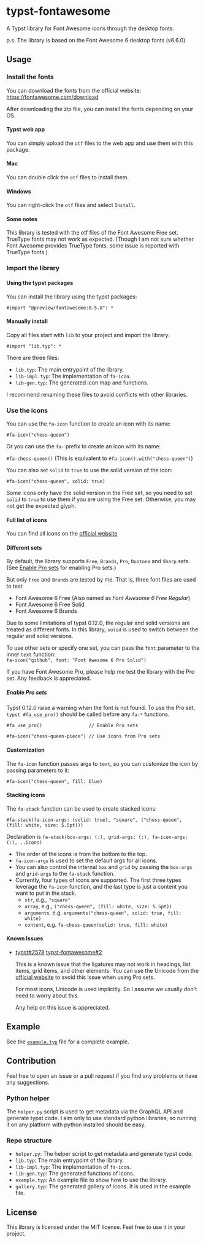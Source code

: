 # typst-fontawesome

A Typst library for Font Awesome icons through the desktop fonts.

p.s. The library is based on the Font Awesome 6 desktop fonts (v6.6.0)

## Usage

### Install the fonts

You can download the fonts from the official website: https://fontawesome.com/download

After downloading the zip file, you can install the fonts depending on your OS.

#### Typst web app

You can simply upload the `otf` files to the web app and use them with this package.

#### Mac

You can double click the `otf` files to install them.

#### Windows

You can right-click the `otf` files and select `Install`.

#### Some notes

This library is tested with the otf files of the Font Awesome Free set. TrueType fonts may not work as expected. (Though I am not sure whether Font Awesome provides TrueType fonts, some issue is reported with TrueType fonts.)

### Import the library

#### Using the typst packages

You can install the library using the typst packages:

`#import "@preview/fontawesome:0.5.0": *`

#### Manually install

Copy all files start with `lib` to your project and import the library:

`#import "lib.typ": *`

There are three files:

- `lib.typ`: The main entrypoint of the library.
- `lib-impl.typ`: The implementation of `fa-icon`.
- `lib-gen.typ`: The generated icon map and functions.

I recommend renaming these files to avoid conflicts with other libraries.

### Use the icons

You can use the `fa-icon` function to create an icon with its name:

`#fa-icon("chess-queen")`

Or you can use the `fa-` prefix to create an icon with its name:

`#fa-chess-queen()` (This is equivalent to `#fa-icon().with("chess-queen")`)

You can also set `solid` to `true` to use the solid version of the icon:

`#fa-icon("chess-queen", solid: true)`

Some icons only have the solid version in the Free set, so you need to set `solid` to `true` to use them if you are using the Free set.
Otherwise, you may not get the expected glyph.

#### Full list of icons

You can find all icons on the [official website](https://fontawesome.com/search)

#### Different sets

By default, the library supports `Free`, `Brands`, `Pro`, `Duotone` and `Sharp` sets.
(See [Enable Pro sets](#enable-pro-sets) for enabling Pro sets.)

But only `Free` and `Brands` are tested by me.
That is, three font files are used to test:

- Font Awesome 6 Free (Also named as _Font Awesome 6 Free Regular_)
- Font Awesome 6 Free Solid
- Font Awesome 6 Brands

Due to some limitations of typst 0.12.0, the regular and solid versions are treated as different fonts.
In this library, `solid` is used to switch between the regular and solid versions.

To use other sets or specify one set, you can pass the `font` parameter to the inner `text` function: \
`fa-icon("github", font: "Font Awesome 6 Pro Solid")`

If you have Font Awesome Pro, please help me test the library with the Pro set.
Any feedback is appreciated.

##### Enable Pro sets

Typst 0.12.0 raise a warning when the font is not found.
To use the Pro set, `typst #fa_use_pro()` should be called before any `fa-*` functions.

```typst
#fa_use_pro()                 // Enable Pro sets

#fa-icon("chess-queen-piece") // Use icons from Pro sets
```

#### Customization

The `fa-icon` function passes args to `text`, so you can customize the icon by passing parameters to it:

`#fa-icon("chess-queen", fill: blue)`

#### Stacking icons

The `fa-stack` function can be used to create stacked icons:

`#fa-stack(fa-icon-args: (solid: true), "square", ("chess-queen", (fill: white, size: 5.5pt)))`

Declaration is `fa-stack(box-args: (:), grid-args: (:), fa-icon-args: (:), ..icons)`

- The order of the icons is from the bottom to the top.
- `fa-icon-args` is used to set the default args for all icons.
- You can also control the internal `box` and `grid` by passing the `box-args` and `grid-args` to the `fa-stack` function.
- Currently, four types of icons are supported. The first three types leverage the `fa-icon` function, and the last type is just a content you want to put in the stack.
  - `str`, e.g., `"square"`
  - `array`, e.g., `("chess-queen", (fill: white, size: 5.5pt))`
  - `arguments`, e.g. `arguments("chess-queen", solid: true, fill: white)`
  - `content`, e.g. `fa-chess-queen(solid: true, fill: white)`

#### Known Issues

- [typst#2578](https://github.com/typst/typst/issues/2578) [typst-fontawesome#2](https://github.com/duskmoon314/typst-fontawesome/issues/2)

  This is a known issue that the ligatures may not work in headings, list items, grid items, and other elements. You can use the Unicode from the [official website](https://fontawesome.com) to avoid this issue when using Pro sets.

  For most icons, Unicode is used implicitly. So I assume we usually don't need to worry about this.

  Any help on this issue is appreciated.

## Example

See the [`example.typ`](https://typst.app/project/rQwGUWt5p33vrsb_uNPR9F) file for a complete example.

## Contribution

Feel free to open an issue or a pull request if you find any problems or have any suggestions.

### Python helper

The `helper.py` script is used to get metadata via the GraphQL API and generate typst code. I aim only to use standard python libraries, so running it on any platform with python installed should be easy.

### Repo structure

- `helper.py`: The helper script to get metadata and generate typst code.
- `lib.typ`: The main entrypoint of the library.
- `lib-impl.typ`: The implementation of `fa-icon`.
- `lib-gen.typ`: The generated functions of icons.
- `example.typ`: An example file to show how to use the library.
- `gallery.typ`: The generated gallery of icons. It is used in the example file.

## License

This library is licensed under the MIT license. Feel free to use it in your project.
